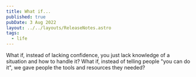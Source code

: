 ```yaml
---
title: What if...
published: true
pubDate: 3 Aug 2022
layout: ../../layouts/ReleaseNotes.astro
tags:
  - life
---
```


What if, instead of lacking confidence, you just lack knowledge of a situation and how to handle it? What if, instead of telling people "you can do it", we gave people the tools and resources they needed?